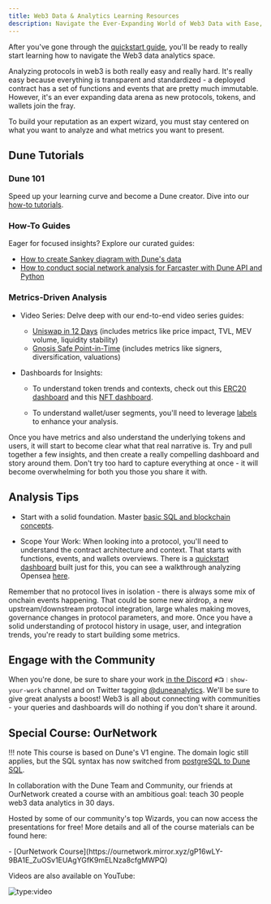 ```yaml
---
title: Web3 Data & Analytics Learning Resources
description: Navigate the Ever-Expanding World of Web3 Data with Ease, from Beginners to Experts
---
```


After you've gone through the [quickstart guide](../quickstart.md), you'll be ready to really start learning how to navigate the Web3 data analytics space.

Analyzing protocols in web3 is both really easy and really hard. It's really easy because everything is transparent and standardized - a deployed contract has a set of functions and events that are pretty much immutable. However, it's an ever expanding data arena as new protocols, tokens, and wallets join the fray. 

To build your reputation as an expert wizard, you must stay centered on what you want to analyze and what metrics you want to present.

## Dune Tutorials

### Dune 101
Speed up your learning curve and become a Dune creator. Dive into our [how-to tutorials](./how-tos/index.md).

### How-To Guides
Eager for focused insights? Explore our curated guides:

- [How to create Sankey diagram with Dune's data](create-sankey-diagram.md) 
- [How to conduct social network analysis for Farcaster with Dune API and Python](conduct-network-analysis.md)

### Metrics-Driven Analysis

- Video Series: Delve deep with our end-to-end video series guides:

    - [Uniswap in 12 Days](https://www.youtube.com/watch?v=FtnGiI9MGgA&list=PLK3b5d4iK10cIrN8c_au9RrC0_eBCOyR2&index=1&t=149s) (includes metrics like price impact, TVL, MEV volume, liquidity stability)
    - [Gnosis Safe Point-in-Time](https://www.youtube.com/watch?v=8atzYkpez5I) (includes metrics like signers, diversification, valuations)

- Dashboards for Insights:
    
    - To understand token trends and contexts, check out this [ERC20 dashboard](https://dune.com/ilemi/Token-Overview-Metrics) and this [NFT dashboard](https://dune.com/rantum/NFT-Collection-Dashboard). 

    - To understand wallet/user segments, you'll need to leverage [labels](../data-tables/spellbook/top-tables/labels.md) to enhance your analysis.

Once you have metrics and also understand the underlying tokens and users, it will start to become clear what that real narrative is. Try and pull together a few insights, and then create a really compelling dashboard and story around them. Don't try too hard to capture everything at once - it will become overwhelming for both you those you share it with. 


## Analysis Tips
- Start with a solid foundation. Master [basic SQL and blockchain concepts](https://web3datadegens.substack.com/p/a-basic-wizard-guide-to-dune-sql).

- Scope Your Work:
When looking into a protocol, you'll need to understand the contract architecture and context. That starts with functions, events, and wallets overviews. There is a [quickstart dashboard](https://dune.com/ilemi/contract-quickstart) built just for this, you can see a walkthrough analyzing Opensea [here](https://web3datadegens.substack.com/p/how-to-start-analyzing-any-web3-protocol). 

Remember that no protocol lives in isolation - there is always some mix of onchain events happening. That could be some new airdrop, a new upstream/downstream protocol integration, large whales making moves, governance changes in protocol parameters, and more. Once you have a solid understanding of protocol history in usage, user, and integration trends, you're ready to start building some metrics.

## Engage with the Community

When you're done, be sure to share your work [in the Discord](https://discord.com/invite/ErrzwBz) `#📺︱show-your-work` channel and on Twitter tagging [@duneanalytics](https://twitter.com/DuneAnalytics). We'll be sure to give great analysts a boost! Web3 is all about connecting with communities - your queries and dashboards will do nothing if you don't share it around.

## Special Course: OurNetwork

!!! note
    This course is based on Dune's V1 engine. The domain logic still applies, but the SQL syntax has now switched from [postgreSQL to Dune SQL](../query/syntax-differences.md).

In collaboration with the Dune Team and Community, our friends at OurNetwork created a course with an ambitious goal: teach 30 people web3 data analytics in 30 days.

Hosted by some of our community's top Wizards, you can now access the presentations for free! More details and all of the course materials can be found here:

<div class="cards grid" markdown>
- [OurNetwork Course](https://ournetwork.mirror.xyz/gP16wLY-9BA1E_ZuOSv1EUAgYGfK9mELNza8cfgMWPQ)
</div>

Videos are also available on YouTube:

![type:video](https://www.youtube.com/embed/yDSmTUrpdoQ)
